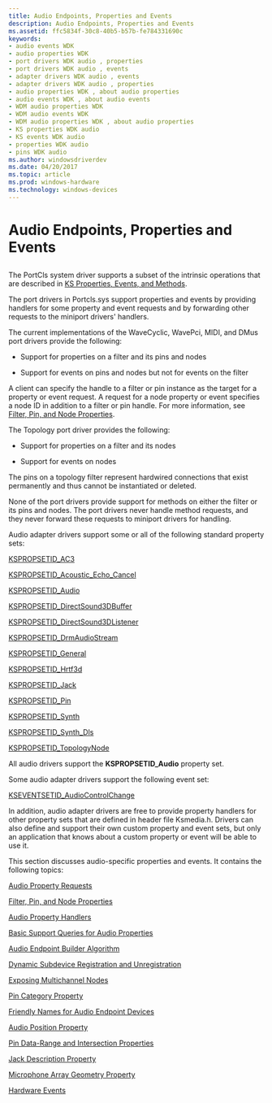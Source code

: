 ```yaml
---
title: Audio Endpoints, Properties and Events
description: Audio Endpoints, Properties and Events
ms.assetid: ffc5834f-30c8-40b5-b57b-fe784331690c
keywords:
- audio events WDK
- audio properties WDK
- port drivers WDK audio , properties
- port drivers WDK audio , events
- adapter drivers WDK audio , events
- adapter drivers WDK audio , properties
- audio properties WDK , about audio properties
- audio events WDK , about audio events
- WDM audio properties WDK
- WDM audio events WDK
- WDM audio properties WDK , about audio properties
- KS properties WDK audio
- KS events WDK audio
- properties WDK audio
- pins WDK audio
ms.author: windowsdriverdev
ms.date: 04/20/2017
ms.topic: article
ms.prod: windows-hardware
ms.technology: windows-devices
---
```


# Audio Endpoints, Properties and Events


## <span id="audio_properties_and_events"></span><span id="AUDIO_PROPERTIES_AND_EVENTS"></span>


The PortCls system driver supports a subset of the intrinsic operations that are described in [KS Properties, Events, and Methods](https://msdn.microsoft.com/library/windows/hardware/ff567673).

The port drivers in Portcls.sys support properties and events by providing handlers for some property and event requests and by forwarding other requests to the miniport drivers' handlers.

The current implementations of the WaveCyclic, WavePci, MIDI, and DMus port drivers provide the following:

-   Support for properties on a filter and its pins and nodes

-   Support for events on pins and nodes but not for events on the filter

A client can specify the handle to a filter or pin instance as the target for a property or event request. A request for a node property or event specifies a node ID in addition to a filter or pin handle. For more information, see [Filter, Pin, and Node Properties](filter--pin--and-node-properties.md).

The Topology port driver provides the following:

-   Support for properties on a filter and its nodes

-   Support for events on nodes

The pins on a topology filter represent hardwired connections that exist permanently and thus cannot be instantiated or deleted.

None of the port drivers provide support for methods on either the filter or its pins and nodes. The port drivers never handle method requests, and they never forward these requests to miniport drivers for handling.

Audio adapter drivers support some or all of the following standard property sets:

[KSPROPSETID\_AC3](https://msdn.microsoft.com/library/windows/hardware/ff537436)

[KSPROPSETID\_Acoustic\_Echo\_Cancel](https://msdn.microsoft.com/library/windows/hardware/ff537438)

[KSPROPSETID\_Audio](https://msdn.microsoft.com/library/windows/hardware/ff537440)

[KSPROPSETID\_DirectSound3DBuffer](https://msdn.microsoft.com/library/windows/hardware/ff537447)

[KSPROPSETID\_DirectSound3DListener](https://msdn.microsoft.com/library/windows/hardware/ff537449)

[KSPROPSETID\_DrmAudioStream](https://msdn.microsoft.com/library/windows/hardware/ff537481)

[KSPROPSETID\_General](https://msdn.microsoft.com/library/windows/hardware/ff566576)

[KSPROPSETID\_Hrtf3d](https://msdn.microsoft.com/library/windows/hardware/ff537482)

[KSPROPSETID\_Jack](https://msdn.microsoft.com/library/windows/hardware/ff537484)

[KSPROPSETID\_Pin](https://msdn.microsoft.com/library/windows/hardware/ff566584)

[KSPROPSETID\_Synth](https://msdn.microsoft.com/library/windows/hardware/ff537486)

[KSPROPSETID\_Synth\_Dls](https://msdn.microsoft.com/library/windows/hardware/ff537488)

[KSPROPSETID\_TopologyNode](https://msdn.microsoft.com/library/windows/hardware/ff537491)

All audio drivers support the **KSPROPSETID\_Audio** property set.

Some audio adapter drivers support the following event set:

[KSEVENTSETID\_AudioControlChange](https://msdn.microsoft.com/library/windows/hardware/ff537122)

In addition, audio adapter drivers are free to provide property handlers for other property sets that are defined in header file Ksmedia.h. Drivers can also define and support their own custom property and event sets, but only an application that knows about a custom property or event will be able to use it.

This section discusses audio-specific properties and events. It contains the following topics:

[Audio Property Requests](audio-property-requests.md)

[Filter, Pin, and Node Properties](filter--pin--and-node-properties.md)

[Audio Property Handlers](audio-property-handlers.md)

[Basic Support Queries for Audio Properties](basic-support-queries-for-audio-properties.md)

[Audio Endpoint Builder Algorithm](audio-endpoint-builder-algorithm.md)

[Dynamic Subdevice Registration and Unregistration](dynamic-subdeviceregistration-and-unregistration.md)

[Exposing Multichannel Nodes](exposing-multichannel-nodes.md)

[Pin Category Property](pin-category-property.md)

[Friendly Names for Audio Endpoint Devices](friendly-names-for-audio-endpoint-devices.md)

[Audio Position Property](audio-position-property.md)

[Pin Data-Range and Intersection Properties](pin-data-range-and-intersection-properties.md)

[Jack Description Property](jack-description-property.md)

[Microphone Array Geometry Property](microphone-array-geometry-property.md)

[Hardware Events](hardware-events.md)

 

 




